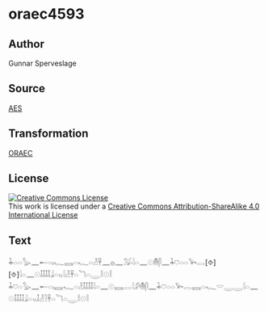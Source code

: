 # oraec4593

## Author

Gunnar Sperveslage

## Source

[AES](https://github.com/simondschweitzer/aes)

## Transformation

[ORAEC](https://oraec.github.io/)

## License

<a rel="license" href="http://creativecommons.org/licenses/by-sa/4.0/"><img alt="Creative Commons License" style="border-width:0" src="https://i.creativecommons.org/l/by-sa/4.0/88x31.png" /></a><br />This work is licensed under a <a rel="license" href="http://creativecommons.org/licenses/by-sa/4.0/">Creative Commons Attribution-ShareAlike 4.0 International License</a>

## Text

𓇓𓏏𓏏𓅭𓈖𓄡𓏏𓏤𓆑𓈘𓏏𓆑𓏏𓁐𓋹𓈖𓐍𓈖𓅮𓇋𓏏𓈖𓇳𓄟𓋴𓈖𓇓𓈞𓏏𓏏𓅨𓂋[⯑][⯑]𓇋𓏏𓈖𓇳𓄤𓄤𓄤𓄤𓇍𓏏𓏭𓇋𓁐𓋹𓏏𓆓𓏏𓇾𓎛𓇳𓎛<br>
𓇓𓈞𓏏𓅭𓈖𓄡𓏏𓏤𓈘𓆑𓏏𓁐𓄤𓄤𓄤𓄤𓇋𓏏𓈖𓇳𓈘𓂋𓇋𓀔𓄟𓋴𓈖𓇓𓈞𓏏𓏏𓅨𓂋𓈘𓏏𓆑𓎟𓇾𓇾𓇋𓏏𓈖𓇳𓄤𓄤𓄤𓄤𓇍𓏏𓏭𓄤𓁐𓍘𓋹𓏏𓆓𓏏𓇾𓎛𓇳𓎛<br>
